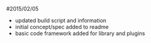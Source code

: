 
#2015/02/05
- updated build script and information
- initial concept/spec added to readme
- basic code framework added for library and plugins
